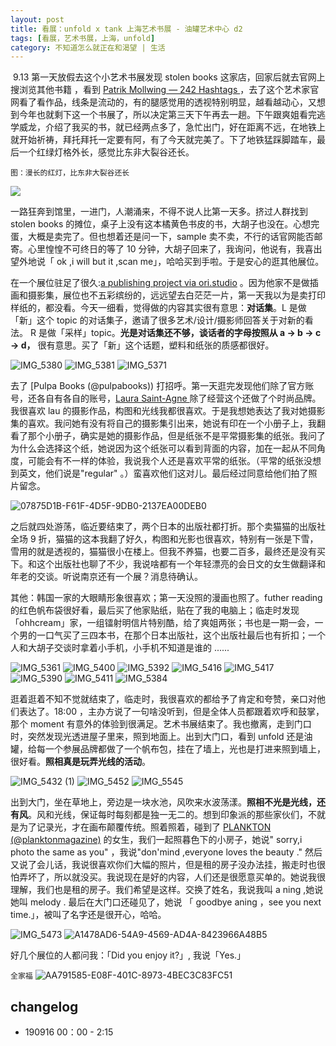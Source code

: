 ```yaml
---
layout: post
title: 看展：unfold x tank 上海艺术书展 - 油罐艺术中心 d2
tags: [看展，艺术书展，上海，unfold]
category: 不知道怎么就正在和渴望 | 生活
---
```

 9.13 第一天放假去这个小艺术书展发现 stolen books 这家店，回家后就去官网上搜浏览其他书籍 ，看到 [Patrik Mollwing — 242 Hashtags ](http://www.mollwing.com/242-hashtags/) ，去了这个艺术家官网看了看作品，线条是流动的，有的腿感觉用的透视特别明显，越看越动心，又想到今年也就剩下这一个书展了，所以决定第三天下午再去一趟。下午跟爽姐看完逃学威龙，介绍了我买的书，就已经两点多了，急忙出门，好在距离不远，在地铁上就开始祈祷，拜托拜托一定要有阿，有了今天就完美了。下了地铁猛踩脚踏车，最后一个红绿灯格外长，感觉比东非大裂谷还长。

`图：漫长的红灯，比东非大裂谷还长`

![](https://user-images.githubusercontent.com/20737239/64925381-5a7add80-d822-11e9-8cf2-1a71843211a9.jpg)

一路狂奔到馆里，一进门，人潮涌来，不得不说人比第一天多。挤过人群找到 stolen books 的摊位，桌子上没有这本橘黄色书皮的书，大胡子也没在。心想完蛋，大概是卖完了。但也想着还是问一下，sample 卖不卖，不行的话官网能否邮寄。心里惶惶不可终日的等了 10 分钟，大胡子回来了，我询问，他说有，我喜出望外地说「 ok ,i will but it ,scan me」，哈哈买到手啦。于是安心的逛其他展位。

在一个展位驻足了很久:[a publishing project via ori.studio](https://dainprint.com/) 。因为他家不是做插画和摄影集，展位也不五彩缤纷的，远远望去白茫茫一片，第一天我以为是卖打印样纸的，都没看。今天一细看，觉得做的内容其实很有意思：**对话集**。L 是做「新」这个 topic 的对话集子，邀请了很多艺术/设计/摄影师回答关于对新的看法。 R 是做「采样」topic。**光是对话集还不够，谈话者的字母按照从 a -> b -> c -> d，** 很有意思。买了「新」这个话题，塑料和纸张的质感都很好。

![IMG_5380](https://user-images.githubusercontent.com/20737239/64925142-eee34100-d81e-11e9-97f2-033ff8a6595d.jpg)
![IMG_5381](https://user-images.githubusercontent.com/20737239/64925181-74ff8780-d81f-11e9-8266-2f98e318b39e.jpg)
![IMG_5371](https://user-images.githubusercontent.com/20737239/64925183-75981e00-d81f-11e9-9d06-2c646ab552de.jpg)

去了 [Pulpa Books (@pulpabooks)) 打招呼。第一天逛完发现他们除了官方账号，还各自有各自的账号，[Laura Saint-Agne ](https://www.instagram.com/laurasaintagne/) 除了经营这个还做了个时尚品牌。我很喜欢 lau 的摄影作品，构图和光线我都很喜欢。于是我想她表达了我对她摄影集的喜欢。我问她有没有将自己的摄影集引出来，她说有印在一个小册子上，我翻看了那个小册子，确实是她的摄影作品，但是纸张不是平常摄影集的纸张。我问了为什么会选择这个纸，她说因为这个纸张可以看到背面的内容，加在一起从不同角度，可能会有不一样的体验，我说我个人还是喜欢平常的纸张。（平常的纸张没想到英文，他们说是"regular" 。）蛮喜欢他们这对儿。最后经过同意给他们拍了照片留念。

![07875D1B-F61F-4D5F-9DB0-2137EA00DEB0](https://user-images.githubusercontent.com/20737239/64925379-59e24700-d822-11e9-8c97-5507c5c74d03.jpg)

之后就四处游荡，临近要结束了，两个日本的出版社都打折。那个卖猫猫的出版社全场 9 折，猫猫的这本我翻了好久，构图和光影也很喜欢，特别有一张是下雪，雪用的就是透视的，猫猫很小在楼上。但我不养猫，也要二百多，最终还是没有买下。和这个出版社也聊了不少，我说啥都有一个年轻漂亮的会日文的女生做翻译和年老的交谈。听说南京还有一个展？消息待确认。

其他：韩国一家的大眼睛形象很喜欢；第一天没照的漫画也照了。futher reading 的红色帆布袋很好看，最后买了他家贴纸，贴在了我的电脑上；临走时发现「ohhcream」家，一组镭射明信片特别酷，给了爽姐两张；书也是一期一会，一个男的一口气买了三四本书，在那个日本出版社，这个出版社最后也有折扣；一个人和大胡子交谈时拿着小手机，小手机不知道是谁的 ......

![IMG_5361](https://user-images.githubusercontent.com/20737239/64925378-59e24700-d822-11e9-8d99-b0014c83c131.jpg)
![IMG_5400](https://user-images.githubusercontent.com/20737239/64925372-58b11a00-d822-11e9-960f-129bd6abdc44.jpg)
![IMG_5392](https://user-images.githubusercontent.com/20737239/64925266-6f567180-d820-11e9-8fae-adc4bcc3e2ed.jpg)
![IMG_5416](https://user-images.githubusercontent.com/20737239/64925370-58b11a00-d822-11e9-930a-d8c7830c7faa.jpg)
![IMG_5417](https://user-images.githubusercontent.com/20737239/64925373-58b11a00-d822-11e9-83ea-2257852ce938.jpg)
![IMG_5390](https://user-images.githubusercontent.com/20737239/64925380-5a7add80-d822-11e9-82a8-7c430779c2f5.jpg)
![IMG_5411](https://user-images.githubusercontent.com/20737239/64925374-5949b080-d822-11e9-9f14-599027153292.jpg)
![IMG_5384](https://user-images.githubusercontent.com/20737239/64925376-5949b080-d822-11e9-8008-41c9f5eccdf4.jpg)

逛着逛着不知不觉就结束了，临走时，我很喜欢的都给予了肯定和夸赞，亲口对他们表达了。18:00 ，主办方说了一句啥没听到，但是全体人员都跟着欢呼和鼓掌，那个 moment 有意外的体验到很满足。艺术书展结束了。我也撤离，走到门口时，突然发现光透进屋子里来，照到地面上。出到大门口，看到 unfold 还是油罐，给每一个参展品牌都做了一个帆布包，挂在了墙上，光也是打进来照到墙上，很好看。**照相真是玩弄光线的活动**。

![IMG_5432 (1)](https://user-images.githubusercontent.com/20737239/64925268-6fef0800-d820-11e9-8e8e-291970b6b561.jpg)
![IMG_5452](https://user-images.githubusercontent.com/20737239/64925666-b182b180-d826-11e9-974b-c187b418c2c7.jpg)
![IMG_5545](https://user-images.githubusercontent.com/20737239/64925267-6fef0800-d820-11e9-9f5a-a111ebcfbebb.jpg)

出到大门，坐在草地上，旁边是一块水池，风吹来水波荡漾。**照相不光是光线，还有风**。风和光线，保证每时每刻都是独一无二的。想到印象派的那些家伙们，不就是为了记录光，才在画布颠覆传统。照着照着，碰到了 [PLANKTON (@planktonmagazine)](https://www.instagram.com/planktonmagazine/) 的女生，我们一起照暮色下的小房子，她说" sorry,i photo the same as you" ，我说"don'mind ,everyone loves the beauty ." 然后又说了会儿话，我说很喜欢你们大幅的照片，但是租的房子没办法挂，搬走时也很怕弄坏了，所以就没买。我说现在是好的内容，人们还是很愿意买单的。她说我很理解，我们也是租的房子。我们希望是这样。交换了姓名，我说我叫 a ning ,她说她叫 melody . 最后在大门口还碰见了，她说 「 goodbye aning ，see you next time.」，被叫了名字还是很开心，哈哈。

![IMG_5473](https://user-images.githubusercontent.com/20737239/64925271-71203500-d820-11e9-8e86-0d08a3705b4d.jpg)
![A1478AD6-54A9-4569-AD4A-8423966A48B5](https://user-images.githubusercontent.com/20737239/64925270-71203500-d820-11e9-9603-e8e0a919f50e.jpg)

好几个展位的人都问我：「Did you enjoy it?」, 我说「Yes.」

`全家福`
![AA791585-E08F-401C-8973-4BEC3C83FC51](https://user-images.githubusercontent.com/20737239/64925697-3ff73300-d827-11e9-990e-6a71aae81c17.jpg)

##  changelog
- 190916 00：00 - 2:15
